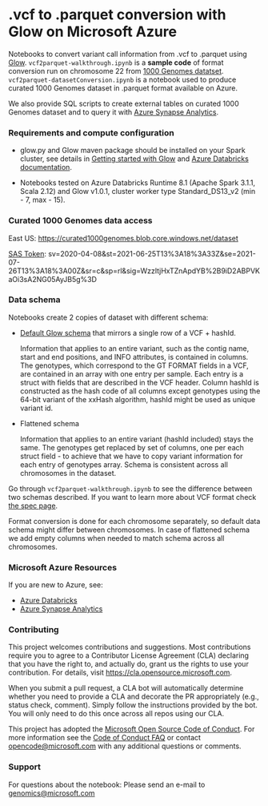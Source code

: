 
# .vcf to .parquet conversion with Glow on Microsoft Azure 

Notebooks to convert variant call information from .vcf to .parquet using [Glow](https://projectglow.io/). `vcf2parquet-walkthrough.ipynb` is a **sample code** of format conversion run on chromosome 22 from [1000 Genomes datatset](https://azure.microsoft.com/en-us/services/open-datasets/catalog/genomics-1000-genomes/). `vcf2parquet-datasetConversion.ipynb` is a notebook used to produce curated 1000 Genomes dataset in .parquet format available on Azure.

We also provide SQL scripts to create external tables on curated 1000 Genomes dataset and to query it with [Azure Synapse Analytics](https://azure.microsoft.com/en-us/services/synapse-analytics/).

### Requirements and compute configuration 

* glow[]().py and Glow maven package should be installed on your Spark cluster, see details in [Getting started with Glow](https://glow.readthedocs.io/en/latest/getting-started.html) and [Azure Databricks documentation](https://docs.microsoft.com/en-us/azure/databricks/libraries/workspace-libraries).

* Notebooks tested on Azure Databricks Runtime 8.1 (Apache Spark 3.1.1, Scala 2.12) and Glow v1.0.1, cluster worker type Standard_DS13_v2 (min - 7, max - 15).

### Curated 1000 Genomes data access

East US: https://curated1000genomes.blob.core.windows.net/dataset

[SAS Token](https://docs.microsoft.com/en-us/azure/storage/common/storage-sas-overview): sv=2020-04-08&st=2021-06-25T13%3A18%3A33Z&se=2021-07-26T13%3A18%3A00Z&sr=c&sp=rl&sig=WzzItjHxTZnApdYB%2B9iD2ABPVKaOi3sA2NG05AyJB5g%3D

### Data schema 

Notebooks create 2 copies of dataset with different schema:
* [Default Glow schema](https://glow.readthedocs.io/en/latest/etl/variant-data.html#vcf)  that mirrors a single row of a VCF + hashId. 

    Information that applies to an entire variant, such as the contig name, start and end positions, and INFO attributes, is contained in columns. The genotypes, which correspond to the GT FORMAT fields in a VCF, are contained in an array with one entry per sample. Each entry is a struct with fields that are described in the VCF header. Column hashId is constructed as the hash code of all columns except genotypes using the 64-bit variant of the xxHash algorithm, hashId might be used as unique variant id.

* Flattened schema

    Information that applies to an entire variant (hashId included) stays the same. The genotypes get replaced by set of columns, one per each struct field - to achieve that we have to copy variant information for each entry of genotypes array.  Schema is consistent across all chromosomes in the dataset.

Go through `vcf2parquet-walkthrough.ipynb` to see the difference between two schemas described. If you want to learn more about VCF format check [the spec page](https://samtools.github.io/hts-specs/).

Format conversion is done for each chromosome separately, so default data schema might differ between chromosomes. In case of flattened schema we add empty columns when needed to match schema across all chromosomes.

### Microsoft Azure Resources 
If you are new to Azure, see:
- [Azure Databricks](https://azure.microsoft.com/en-us/services/databricks/)
- [Azure Synapse Analytics](https://azure.microsoft.com/en-us/services/synapse-analytics/)

### Contributing

This project welcomes contributions and suggestions.  Most contributions require you to agree to a
Contributor License Agreement (CLA) declaring that you have the right to, and actually do, grant us
the rights to use your contribution. For details, visit https://cla.opensource.microsoft.com.

When you submit a pull request, a CLA bot will automatically determine whether you need to provide
a CLA and decorate the PR appropriately (e.g., status check, comment). Simply follow the instructions
provided by the bot. You will only need to do this once across all repos using our CLA.

This project has adopted the [Microsoft Open Source Code of Conduct](https://opensource.microsoft.com/codeofconduct/).
For more information see the [Code of Conduct FAQ](https://opensource.microsoft.com/codeofconduct/faq/) or
contact [opencode@microsoft.com](mailto:opencode@microsoft.com) with any additional questions or comments.

### Support

For questions about the notebook: Please send an e-mail to genomics@microsoft.com